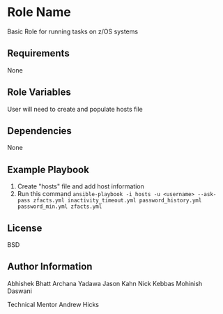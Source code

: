 Role Name
=========

Basic Role for running tasks on z/OS systems

Requirements
------------
None

Role Variables
--------------
User will need to create and populate hosts file

Dependencies
------------
None

Example Playbook
----------------

1. Create "hosts" file and add host information
2. Run this command `ansible-playbook -i hosts -u <username> --ask-pass zfacts.yml inactivity_timeout.yml password_history.yml password_min.yml zfacts.yml`

License
-------

BSD

Author Information
------------------
Abhishek Bhatt
Archana Yadawa
Jason Kahn
Nick Kebbas
Mohinish Daswani

Technical Mentor
Andrew Hicks




